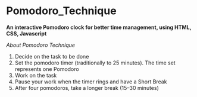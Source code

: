 # Pomodoro_Technique
**An interactive Pomodoro clock for better time management, using HTML, CSS, Javascript**

*About Pomodoro Technique*

1. Decide on the task to be done
2. Set the pomodoro timer (traditionally to 25 minutes). The time set represents one Pomodoro
3. Work on the task
4. Pause your work when the timer rings and have a Short Break
5. After four pomodoros, take a longer break (15–30 minutes)
